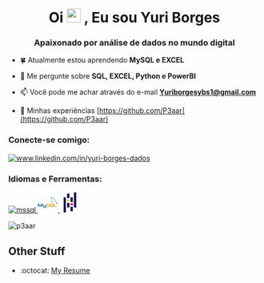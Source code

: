 <h1 align="center">Oi <img src="https://media.giphy.com/media/hvRJCLFzcasrR4ia7z/giphy.gif" width="28px" height="28px">  , Eu sou Yuri Borges</h1>
<h3 align="center">Apaixonado por análise de dados no mundo digital</h3>

- 🍀 Atualmente estou aprendendo **MySQL e EXCEL**

- 💬 Me pergunte sobre **SQL, EXCEL, Python e PowerBI**

- 📫 Você pode me achar através do e-mail **Yuriborgesybs1@gmail.com**

- 📄 Minhas experiências [https://github.com/P3aar](https://github.com/P3aar)

<h3 align="left">Conecte-se comigo:</h3>
<a href="https://linkedin.com/in/www.linkedin.com/in/yuri-borges-dados" target="blank"><img align="center" src="https://raw.githubusercontent.com/rahuldkjain/github-profile-readme-generator/master/src/images/icons/Social/linked-in-alt.svg" alt="www.linkedin.com/in/yuri-borges-dados" height="30" width="40" /></a>
</p>

<h3 align="left">Idiomas e Ferramentas:</h3>
<a href="https://www.microsoft.com/en-us/sql-server" target="_blank" rel="noreferrer"> <img src="https://www.svgrepo.com/show/303229/microsoft-sql-server-logo.svg" alt="mssql" width="40" height="40"/> </a> <a href="https://www.mysql.com/" target="_blank" rel="noreferrer"> <img src="https://raw.githubusercontent.com/devicons/devicon/master/icons/mysql/mysql-original-wordmark.svg" alt="mysql" width="40" height="40"/> </a> <a href="https://pandas.pydata.org/" target="_blank" rel="noreferrer"> <img src="https://raw.githubusercontent.com/devicons/devicon/2ae2a900d2f041da66e950e4d48052658d850630/icons/pandas/pandas-original.svg" alt="pandas" width="40" height="40"/> </a> </p>

<p><img align="center" src="https://github-readme-stats.vercel.app/api/top-langs?username=p3aar&show_icons=true&title_color=000000&bg_color=000000&locale=en&layout=compact" alt="p3aar" /></p>


## Other Stuff
  - :octocat: [My Resume](https://drive.google.com/file/d/101CvToF7Ps5MUdR_Q2-fu99wQSDTDfgI/view?usp=sharing)

